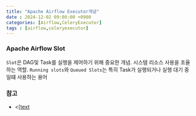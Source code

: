 ```yaml
---
title: "Apache Airflow Executor개념"
date : 2024-12-02 09:00:00 +0900
categories: [Airflow,CeleryExecutor]
tags : [airflow,celeryexecutor]
---
```




### **Apache Airflow Slot**

`Slot`은 DAG및 Task를 실행을 제어하기 위해 중요한 개념. 시스템 리소스 사용을 조율하는 역할. `Running slots`와 `Queued Slots`는 특히 Task가 실행되거나 실행 대기 중일떄 사용하는 용어

### **참고**
- <[[text](2024-12-02-airflow-slot.md](https://airflow.apache.org/docs/apache-airflow-providers-celery/stable/celery_executor.html))